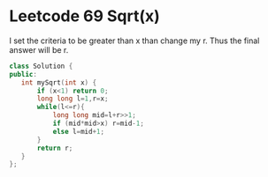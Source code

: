 # Leetcode 69 Sqrt(x)

I set the criteria to be greater than x than change my r.
Thus the final answer will be r.
 ```cpp
 class Solution {
public:
    int mySqrt(int x) {
        if (x<1) return 0;
        long long l=1,r=x;
        while(l<=r){
            long long mid=l+r>>1;
            if (mid*mid>x) r=mid-1;
            else l=mid+1;
        }
        return r;
    }
};
 ```
